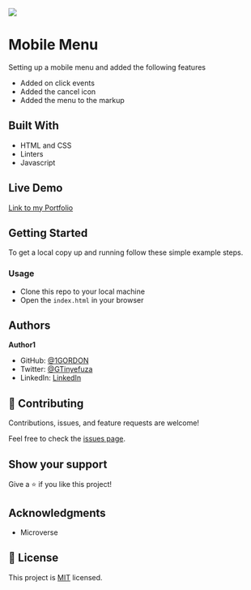 ![](https://img.shields.io/badge/Microverse-blueviolet)

# Mobile Menu

Setting up a mobile menu and added the following features

- Added on click events
- Added the cancel icon
- Added the menu to the markup

## Built With

- HTML and CSS
- Linters
- Javascript

## Live Demo

[Link to my Portfolio](https://1gordon.github.io/my-portfolio/)

## Getting Started

To get a local copy up and running follow these simple example steps.

### Usage

- Clone this repo to your local machine
- Open the `index.html` in your browser

## Authors

**Author1**

- GitHub: [@1GORDON](https://github.com/1GORDON)
- Twitter: [@GTinyefuza](https://twitter.com/Tinyefuza)
- LinkedIn: [LinkedIn](www.linkedin.com/in/tinyefuza-gordon-935747213)

## 🤝 Contributing

Contributions, issues, and feature requests are welcome!

Feel free to check the [issues page](https://github.com/1GORDON/gitflow/issues).

## Show your support

Give a ⭐️ if you like this project!

## Acknowledgments

- Microverse

## 📝 License

This project is [MIT](./MIT.md) licensed.
